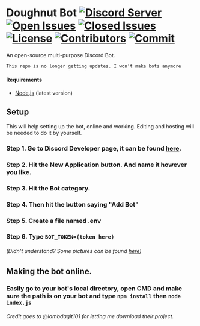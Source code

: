 # Doughnut Bot [![Discord Server](https://img.shields.io/discord/745311967950143558?color=%237289DA)](https://discord.gg/dTMYdtN) [![Open Issues](https://img.shields.io/github/issues/DavidJoacaRo/doughnut)](https://github.com/DavidJoacaRo/doughnut/issues) [![Closed Issues](https://img.shields.io/github/issues-closed/DavidJoacaRo/doughnut)](https://github.com/DavidJoacaRo/doughnut/issues?q=is%3Aissue+is%3Aclosed) [![License](https://img.shields.io/github/license/DavidJoacaRo/doughnut)](https://github.com/DavidJoacaRo/doughnut/blob/master/LICENSE) [![Contributors](https://img.shields.io/github/contributors/DavidJoacaRo/doughnut)](https://github.com/DavidJoacaRo/doughnut/graphs/contributors) [![Commit](https://img.shields.io/github/last-commit/DavidJoacaRo/doughnut)](https://github.com/DavidJoacaRo/doughnut/graphs/commit-activity)
An open-source multi-purpose Discord Bot.

`This repo is no longer getting updates. I won't make bots anymore`




#### Requirements
- [Node.js](https://nodejs.org/en/) (latest version)

## Setup
This will help setting up the bot, online and working. Editing and hosting will be needed to do it by yourself.

### Step 1. Go to Discord Developer page, it can be found [here](https://discord.com/developers/applications/).

### Step 2. Hit the New Application button. And name it however you like.

### Step 3. Hit the Bot category.

### Step 4. Then hit the button saying "Add Bot"

### Step 5. Create a file named .env

### Step 6. Type `BOT_TOKEN=(token here)`

###### (Didn't understand? Some pictures can be found [here](https://imgur.com/a/WQtLliY))


## Making the bot online.

### Easily go to your bot's local directory, open CMD and make sure the path is on your bot and type `npm install` then `node index.js`



###### Credit goes to @lambdagit101 for letting me download their project.
